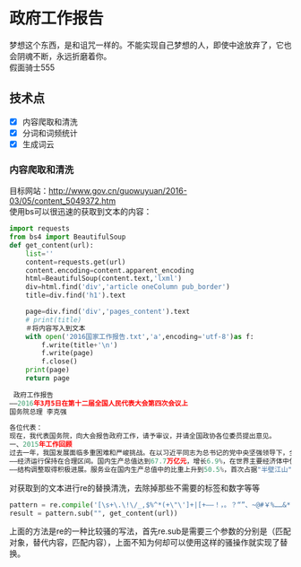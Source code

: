 # 政府工作报告
梦想这个东西，是和诅咒一样的。不能实现自己梦想的人，即使中途放弃了，它也会阴魂不断，永远折磨着你。<br>
假面骑士555
## 技术点
- [x] 内容爬取和清洗
- [x] 分词和词频统计
- [x] 生成词云

### 内容爬取和清洗
目标网站：http://www.gov.cn/guowuyuan/2016-03/05/content_5049372.htm<br>
使用bs可以很迅速的获取到文本的内容：
```python
import requests
from bs4 import BeautifulSoup
def get_content(url):
    list=''
    content=requests.get(url)
    content.encoding=content.apparent_encoding
    html=BeautifulSoup(content.text,'lxml')
    div=html.find('div','article oneColumn pub_border')
    title=div.find('h1').text

    page=div.find('div','pages_content').text
    # print(title)
    ＃将内容写入到文本
    with open('2016国家工作报告.txt','a',encoding='utf-8')as f:
        f.write(title+'\n')
        f.write(page)
        f.close()
    print(page)
    return page
 
 政府工作报告
——2016年3月5日在第十二届全国人民代表大会第四次会议上
国务院总理 李克强

各位代表：
现在，我代表国务院，向大会报告政府工作，请予审议，并请全国政协各位委员提出意见。
一、2015年工作回顾
过去一年，我国发展面临多重困难和严峻挑战。在以习近平同志为总书记的党中央坚强领导下，全国各族人民以坚定的信心和非凡的勇气，攻坚克难，开拓进取，经济社会发展稳中有进、稳中有好，完成了全年主要目标任务，改革开放和社会主义现代化建设取得新的重大成就。
——经济运行保持在合理区间。国内生产总值达到67.7万亿元，增长6.9%，在世界主要经济体中位居前列。粮食产量实现"十二连增"，居民消费价格涨幅保持较低水平。特别是就业形势总体稳定，城镇新增就业1312万人，超过全年预期目标，成为经济运行的一大亮点。
——结构调整取得积极进展。服务业在国内生产总值中的比重上升到50.5%，首次占据"半壁江山"。消费对经济增长的贡献率达到66.4%。高技术产业和装备制造业增速快于一般工业。单位国内生产总值能耗下降5.6%。
```
对获取到的文本进行re的替换清洗，去除掉那些不需要的标签和数字等等<br>
```python
pattern = re.compile('[\s+\.\!\/_,$%^*(+\"\']+|[+——！，。？“”、~@#￥%……&*（）(\d+)]+')
result = pattern.sub("", get_content(url))
```
上面的方法是re的一种比较骚的写法，首先re.sub是需要三个参数的分别是（匹配对象，替代内容，匹配内容），上面不知为何却可以使用这样的骚操作就实现了替换。
